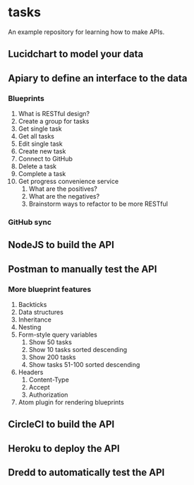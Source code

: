 # tasks
An example repository for learning how to make APIs.

## Lucidchart to model your data

## Apiary to define an interface to the data

### Blueprints
1. What is RESTful design?
1. Create a group for tasks
2. Get single task
3. Get all tasks
4. Edit single task
5. Create new task
6. Connect to GitHub
7. Delete a task
8. Complete a task
9. Get progress convenience service
    1. What are the positives?
    2. What are the negatives?
    3. Brainstorm ways to refactor to be more RESTful

### GitHub sync

## NodeJS to build the API

## Postman to manually test the API

### More blueprint features
1. Backticks
2. Data structures
3. Inheritance
4. Nesting
5. Form-style query variables 
    1. Show 50 tasks
    2. Show 10 tasks sorted descending
    3. Show 200 tasks
    4. Show tasks 51-100 sorted descending
6. Headers
    1. Content-Type
    2. Accept
    3. Authorization
7. Atom plugin for rendering blueprints

## CircleCI to build the API

## Heroku to deploy the API

## Dredd to automatically test the API
